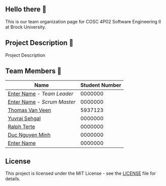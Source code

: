 ## Hello there 👋
This is our team organization page for COSC 4P02 Software Engineering II at Brock University. 

## Project Description 📝
Project Description

## Team Members 👥
| Name | Student Number|
|------|---------------|
| [Enter Name](https://github.com/tbd) - *Team Leader* | 0000000 |
| [Enter Name](https://github.com/tbd) - *Scrum Master*| 0000000 |
| [Thomas Van Veen](https://github.com/tv15jl)| 5937123 |
| [Yuvraj Sehgal](https://github.com/tbd)| 0000000 |
| [Ralph Terte](https://github.com/tbd)| 0000000 |
| [Duc Nguyen Minh](https://github.com/tbd)| 0000000 |
| [Enter Name](https://github.com/tbd)| 0000000 |

## License
This project is licensed under the MIT License - see the [LICENSE](LICENSE) file for details.
